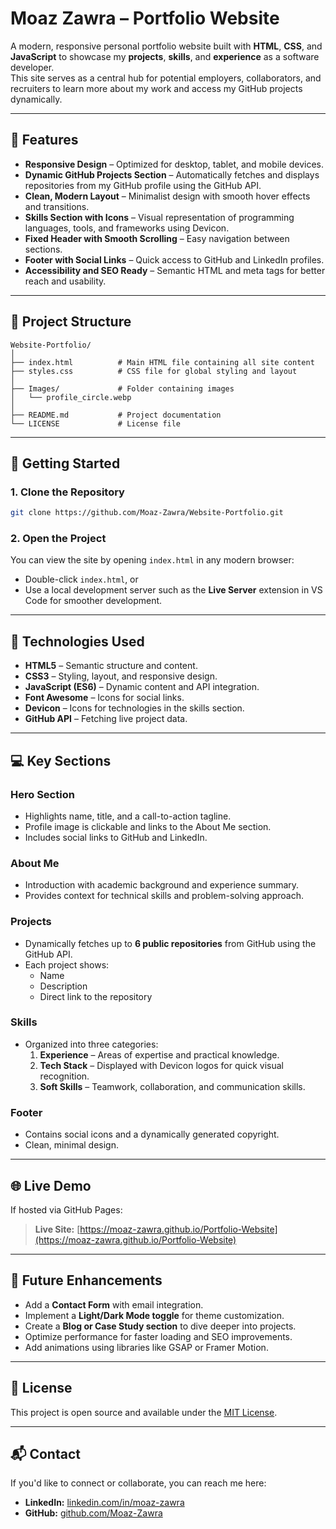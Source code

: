# Moaz Zawra – Portfolio Website

A modern, responsive personal portfolio website built with **HTML**, **CSS**, and **JavaScript** to showcase my **projects**, **skills**, and **experience** as a software developer.  
This site serves as a central hub for potential employers, collaborators, and recruiters to learn more about my work and access my GitHub projects dynamically.

---

## 🌟 Features

- **Responsive Design** – Optimized for desktop, tablet, and mobile devices.
- **Dynamic GitHub Projects Section** – Automatically fetches and displays repositories from my GitHub profile using the GitHub API.
- **Clean, Modern Layout** – Minimalist design with smooth hover effects and transitions.
- **Skills Section with Icons** – Visual representation of programming languages, tools, and frameworks using Devicon.
- **Fixed Header with Smooth Scrolling** – Easy navigation between sections.
- **Footer with Social Links** – Quick access to GitHub and LinkedIn profiles.
- **Accessibility and SEO Ready** – Semantic HTML and meta tags for better reach and usability.

---

## 📂 Project Structure

```
Website-Portfolio/
│
├── index.html          # Main HTML file containing all site content
├── styles.css          # CSS file for global styling and layout
│
├── Images/             # Folder containing images
│   └── profile_circle.webp
│
├── README.md           # Project documentation
└── LICENSE             # License file
```

---

## 🚀 Getting Started

### 1. Clone the Repository

```bash
git clone https://github.com/Moaz-Zawra/Website-Portfolio.git
```

### 2. Open the Project

You can view the site by opening `index.html` in any modern browser:

- Double-click `index.html`, or
- Use a local development server such as the **Live Server** extension in VS Code for smoother development.

---

## 🔧 Technologies Used

- **HTML5** – Semantic structure and content.
- **CSS3** – Styling, layout, and responsive design.
- **JavaScript (ES6)** – Dynamic content and API integration.
- **Font Awesome** – Icons for social links.
- **Devicon** – Icons for technologies in the skills section.
- **GitHub API** – Fetching live project data.

---

## 💻 Key Sections

### **Hero Section**

- Highlights name, title, and a call-to-action tagline.
- Profile image is clickable and links to the About Me section.
- Includes social links to GitHub and LinkedIn.

### **About Me**

- Introduction with academic background and experience summary.
- Provides context for technical skills and problem-solving approach.

### **Projects**

- Dynamically fetches up to **6 public repositories** from GitHub using the GitHub API.
- Each project shows:
  - Name
  - Description
  - Direct link to the repository

### **Skills**

- Organized into three categories:
  1. **Experience** – Areas of expertise and practical knowledge.
  2. **Tech Stack** – Displayed with Devicon logos for quick visual recognition.
  3. **Soft Skills** – Teamwork, collaboration, and communication skills.

### **Footer**

- Contains social icons and a dynamically generated copyright.
- Clean, minimal design.

---

## 🌐 Live Demo

If hosted via GitHub Pages:

> **Live Site:** [https://moaz-zawra.github.io/Portfolio-Website](https://moaz-zawra.github.io/Portfolio-Website)

---

## 📝 Future Enhancements

- Add a **Contact Form** with email integration.
- Implement a **Light/Dark Mode toggle** for theme customization.
- Create a **Blog or Case Study section** to dive deeper into projects.
- Optimize performance for faster loading and SEO improvements.
- Add animations using libraries like GSAP or Framer Motion.

---

## 📄 License

This project is open source and available under the [MIT License](LICENSE).

---

## 📬 Contact

If you'd like to connect or collaborate, you can reach me here:

- **LinkedIn:** [linkedin.com/in/moaz-zawra](https://www.linkedin.com/in/moaz-zawra/)
- **GitHub:** [github.com/Moaz-Zawra](https://github.com/Moaz-Zawra)
